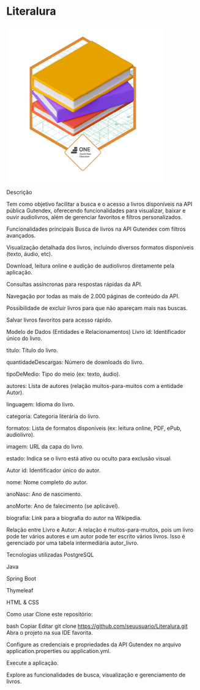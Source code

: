 # Literalura
![Badge Literalura](img/badge_literalura.webp)



Descrição

Tem como objetivo facilitar a busca e o acesso a livros disponíveis na API pública Gutendex, oferecendo funcionalidades para visualizar, baixar e ouvir audiolivros, além de gerenciar favoritos e filtros personalizados.

Funcionalidades principais
Busca de livros na API Gutendex com filtros avançados.

Visualização detalhada dos livros, incluindo diversos formatos disponíveis (texto, áudio, etc).

Download, leitura online e audição de audiolivros diretamente pela aplicação.

Consultas assíncronas para respostas rápidas da API.

Navegação por todas as mais de 2.000 páginas de conteúdo da API.

Possibilidade de excluir livros para que não apareçam mais nas buscas.

Salvar livros favoritos para acesso rápido.

Modelo de Dados (Entidades e Relacionamentos)
Livro
id: Identificador único do livro.

titulo: Título do livro.

quantidadeDescargas: Número de downloads do livro.

tipoDeMedio: Tipo do meio (ex: texto, áudio).

autores: Lista de autores (relação muitos-para-muitos com a entidade Autor).

linguagem: Idioma do livro.

categoria: Categoria literária do livro.

formatos: Lista de formatos disponíveis (ex: leitura online, PDF, ePub, audiolivro).

imagem: URL da capa do livro.

estado: Indica se o livro está ativo ou oculto para exclusão visual.

Autor
id: Identificador único do autor.

nome: Nome completo do autor.

anoNasc: Ano de nascimento.

anoMorte: Ano de falecimento (se aplicável).

biografia: Link para a biografia do autor na Wikipedia.

Relação entre Livro e Autor:
A relação é muitos-para-muitos, pois um livro pode ter vários autores e um autor pode ter escrito vários livros. Isso é gerenciado por uma tabela intermediária autor_livro.

Tecnologias utilizadas
PostgreSQL

Java

Spring Boot

Thymeleaf

HTML & CSS

Como usar
Clone este repositório:

bash
Copiar
Editar
git clone https://github.com/seuusuario/Literalura.git
Abra o projeto na sua IDE favorita.

Configure as credenciais e propriedades da API Gutendex no arquivo application.properties ou application.yml.

Execute a aplicação.

Explore as funcionalidades de busca, visualização e gerenciamento de livros.


